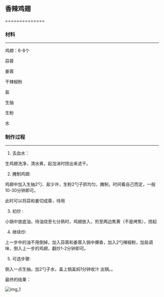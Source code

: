 ## 香辣鸡翅
==============

### 材料
----------------

  鸡翅：6-8个
  
  蒜蓉
  
  姜蓉
  
  干辣椒粉
  
  盐
  
  生抽
  
  生粉
  
  水
  
  
### 制作过程
----------------
1. 去血水：

  生鸡翅洗净，清水煮，起泡沫时捞出来滤干。
    
2. 腌制鸡翅:

  鸡翅中加入生抽2勺、盐少许，生粉2勺子抓均匀，腌制，时间看自己而定，一般10-30分钟即可。
  
  此时可以将蒜和姜切成蓉，待用
  
3. 初炒 :

  小锅中放底油，待油烧至七分熟时，鸡翅放入，煎至两边焦黄（不是烤焦），捞起
  
  
4. 继续炒:

  上一步中的油不用倒掉，加入蒜蓉和姜蓉入锅中爆香，加入2勺辣椒粉，加盐调味，倒入上一步的鸡翅，翻炒1-2分钟即可。
  
  
5. 可选步骤:

  倒入一点生抽，加2勺子水，盖上锅盖焖1分钟收汁 出锅。。

最终的结果：

  ![img_1](https://github.com/zhanglaplace/cookingMaster/blob/master/%E5%8F%AF%E4%B9%90%E9%B8%A1%E7%BF%85/imgs/1.jpg)

  
  
  